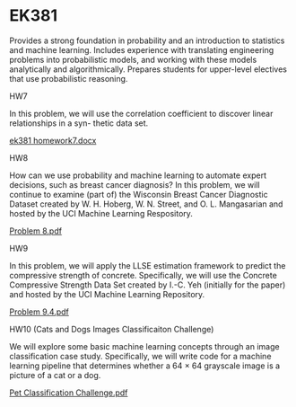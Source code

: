 # EK381

Provides a strong foundation in probability and an introduction to statistics and machine learning. 
Includes experience with translating engineering problems into probabilistic models, and working with these models analytically and algorithmically. 
Prepares students for upper-level electives that use probabilistic reasoning.

HW7

In this problem, we will use the correlation coefficient to discover linear relationships in a syn- thetic data set.

[ek381 homework7.docx](https://github.com/DabinJang96/EK381/files/7340941/ek381.homework7.docx)

HW8

How can we use probability and machine learning to automate expert decisions, such as breast cancer diagnosis? In this problem, we will continue to examine (part of) the Wisconsin Breast Cancer Diagnostic Dataset created by W. H. Hoberg, W. N. Street, and O. L. Mangasarian and hosted by the UCI Machine Learning Respository.

[Problem 8.pdf](https://github.com/DabinJang96/EK381/files/7340947/Problem.8.pdf)

HW9

In this problem, we will apply the LLSE estimation framework to predict the compressive strength of concrete. Specifically, we will use the Concrete Compressive Strength Data Set created by I.-C. Yeh (initially for the paper) and hosted by the UCI Machine Learning Repository.

[Problem 9.4.pdf](https://github.com/DabinJang96/EK381/files/7340952/Problem.9.4.pdf)

HW10 (Cats and Dogs Images Classificaiton Challenge)

We will explore some basic machine learning concepts through an image classification case study. Specifically, we will write code for a machine learning pipeline that determines whether a 64 × 64 grayscale image is a picture of a cat or a dog.

[Pet Classification Challenge.pdf](https://github.com/DabinJang96/EK381/files/7340904/HW10Jang.pdf)
